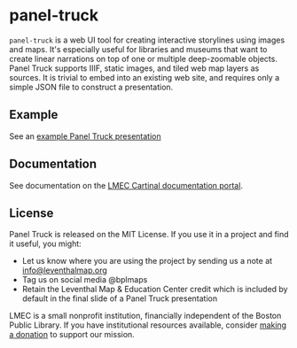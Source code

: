 # panel-truck

`panel-truck` is a web UI tool for creating interactive storylines using images and maps. It's especially useful for libraries and museums that want to create linear narrations on top of one or multiple deep-zoomable objects. Panel Truck supports IIIF, static images, and tiled web map layers as sources. It is trivial to embed into an existing web site, and requires only a simple JSON file to construct a presentation.

## Example

See an [example Panel Truck presentation](https://geoservices.leventhalmap.org/panel-truck/example.html)

## Documentation 

See documentation on the [LMEC Cartinal documentation portal](https://geoservices.leventhalmap.org/cartinal/documentation/panel-truck.html).

## License

Panel Truck is released on the MIT License. If you use it in a project and find it useful, you might:

- Let us know where you are using the project by sending us a note at <info@leventhalmap.org>
- Tag us on social media @bplmaps
- Retain the Leventhal Map & Education Center credit which is included by default in the final slide of a Panel Truck presentation

LMEC is a small nonprofit institution, financially independent of the Boston Public Library. If you have institutional resources available, consider [making a donation](https://www.leventhalmap.org/donate/) to support our mission.

